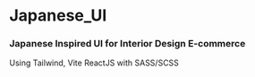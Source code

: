 # Japanese_UI

### Japanese Inspired UI for Interior Design E-commerce

Using Tailwind, Vite ReactJS with SASS/SCSS
